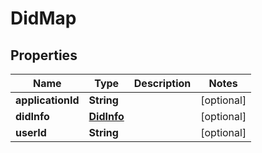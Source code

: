 

# DidMap

## Properties

Name | Type | Description | Notes
------------ | ------------- | ------------- | -------------
**applicationId** | **String** |  |  [optional]
**didInfo** | [**DidInfo**](DidInfo.md) |  |  [optional]
**userId** | **String** |  |  [optional]




